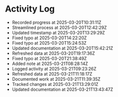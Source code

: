 # Activity Log

- Recorded progress at 2025-03-20T10:31:11Z
- Streamlined process at 2025-03-20T12:42:29Z
- Updated timestamp at 2025-03-20T13:29:29Z
- Fixed typo at 2025-03-20T14:22:20Z
- Fixed typo at 2025-03-20T15:24:53Z
- Updated documentation at 2025-03-20T15:42:21Z
- Refreshed data at 2025-03-20T19:17:36Z
- Fixed typo at 2025-03-20T21:38:49Z
- Added note at 2025-03-21T08:28:14Z
- Logged activity at 2025-03-21T09:23:26Z
- Refreshed data at 2025-03-21T11:18:17Z
- Documented work at 2025-03-21T11:39:35Z
- Tracked changes at 2025-03-21T13:29:01Z
- Updated documentation at 2025-03-21T13:43:47Z
